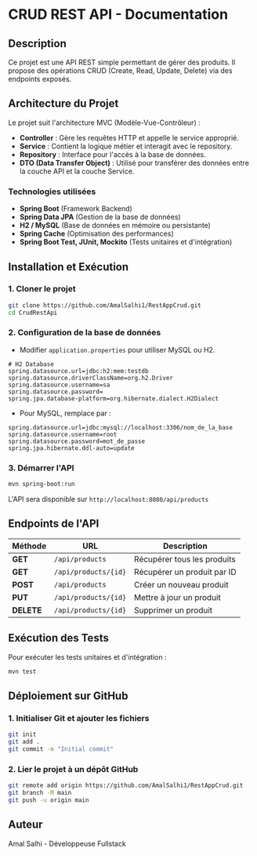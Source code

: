 # CRUD REST API - Documentation

## Description

Ce projet est une API REST simple permettant de gérer des produits. Il propose des opérations CRUD (Create, Read, Update, Delete) via des endpoints exposés.

## Architecture du Projet

Le projet suit l'architecture MVC (Modèle-Vue-Contrôleur) :

- **Controller** : Gère les requêtes HTTP et appelle le service approprié.
- **Service** : Contient la logique métier et interagit avec le repository.
- **Repository** : Interface pour l'accès à la base de données.
- **DTO (Data Transfer Object)** : Utilisé pour transférer des données entre la couche API et la couche Service.

### Technologies utilisées

- **Spring Boot** (Framework Backend)
- **Spring Data JPA** (Gestion de la base de données)
- **H2 / MySQL** (Base de données en mémoire ou persistante)
- **Spring Cache** (Optimisation des performances)
- **Spring Boot Test, JUnit, Mockito** (Tests unitaires et d'intégration)

## Installation et Exécution

### 1. Cloner le projet

```bash
git clone https://github.com/AmalSalhi1/RestAppCrud.git
cd CrudRestApi
```

### 2. Configuration de la base de données

- Modifier `application.properties` pour utiliser MySQL ou H2.

```properties
# H2 Database
spring.datasource.url=jdbc:h2:mem:testdb
spring.datasource.driverClassName=org.h2.Driver
spring.datasource.username=sa
spring.datasource.password=
spring.jpa.database-platform=org.hibernate.dialect.H2Dialect
```

- Pour MySQL, remplace par :

```properties
spring.datasource.url=jdbc:mysql://localhost:3306/nom_de_la_base
spring.datasource.username=root
spring.datasource.password=mot_de_passe
spring.jpa.hibernate.ddl-auto=update
```

### 3. Démarrer l'API

```bash
mvn spring-boot:run
```

L'API sera disponible sur `http://localhost:8080/api/products`

## Endpoints de l'API

| Méthode    | URL                  | Description                 |
| ---------- | -------------------- | --------------------------- |
| **GET**    | `/api/products`      | Récupérer tous les produits |
| **GET**    | `/api/products/{id}` | Récupérer un produit par ID |
| **POST**   | `/api/products`      | Créer un nouveau produit    |
| **PUT**    | `/api/products/{id}` | Mettre à jour un produit    |
| **DELETE** | `/api/products/{id}` | Supprimer un produit        |

## Exécution des Tests

Pour exécuter les tests unitaires et d'intégration :

```bash
mvn test
```

## Déploiement sur GitHub

### 1. Initialiser Git et ajouter les fichiers

```bash
git init
git add .
git commit -m "Initial commit"
```

### 2. Lier le projet à un dépôt GitHub

```bash
git remote add origin https://github.com/AmalSalhi1/RestAppCrud.git
git branch -M main
git push -u origin main
```

## Auteur

Amal Salhi - Développeuse Fullstack
